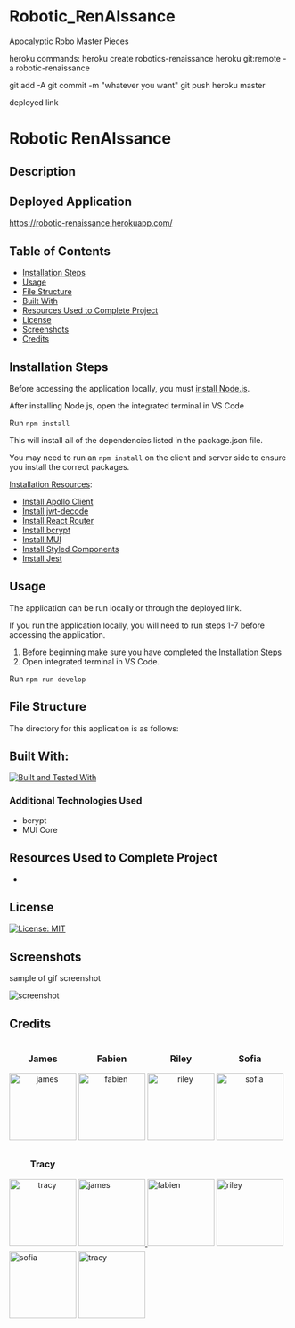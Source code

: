 # Robotic_RenAIssance
Apocalyptic Robo Master Pieces




heroku commands:
heroku create robotics-renaissance
heroku git:remote -a robotic-renaissance

git add -A
git commit -m "whatever you want"
git push heroku master


deployed link



# Robotic RenAIssance

## Description


## Deployed Application
https://robotic-renaissance.herokuapp.com/

## Table of Contents
- [Installation Steps](#installation-steps)
- [Usage](#usage)
- [File Structure](#file-structure)
- [Built With](#built-with)
- [Resources Used to Complete Project](#resources-used-to-complete-project)
- [License](#license)
- [Screenshots](#screenshots)
- [Credits](#credits)

## Installation Steps
Before accessing the application locally, you must [install Node.js](https://nodejs.org/en/).

After installing Node.js, open the integrated terminal in VS Code 

Run `npm install`  

This will install all of the dependencies listed in the package.json file.  

You may need to run an `npm install` on the client and server side to ensure you install the correct packages. 


<u>Installation Resources</u>:
- [Install Apollo Client](https://www.apollographql.com/docs/react/get-started)
- [Install jwt-decode](https://www.npmjs.com/package/jwt-decode)
- [Install React Router](https://reactrouter.com/en/main/start/tutorial)
- [Install bcrypt](https://www.npmjs.com/package/bcrypt)
- [Install MUI](https://mui.com/material-ui/getting-started/installation/)
- [Install Styled Components](https://styled-components.com/docs/basics#installation)
- [Install Jest](https://jestjs.io/docs/getting-started)

## Usage
The application can be run locally or through the deployed link.  

If you run the application locally, you will need to run steps 1-7 before accessing the application.

1. Before beginning make sure you have completed the [Installation Steps](#installation-steps)
2. Open integrated terminal in VS Code.

Run `npm run develop`


## File Structure
The directory for this application is as follows:


## Built With:
[![Built and Tested With](https://skillicons.dev/icons?i=vscode,js,css,nodejs,react,styledcomponents,heroku,graphql,jest&theme=dark)](https://skillicons.dev)

### Additional Technologies Used
 - bcrypt
 - MUI Core

## Resources Used to Complete Project
 - []()

## License
[![License: MIT](https://img.shields.io/badge/License-MIT-yellow.svg)](https://opensource.org/licenses/MIT)

## Screenshots
sample of gif screenshot

![screenshot](https://raw.githubusercontent.com/amitmerchant1990/electron-markdownify/master/app/img/markdownify.gif)


## Credits

<div style="text-align:center; display: inline-block;"><h3>James</h3>
  <a href="https://github.com/" target="_blank">
    <img src="https://user-images.githubusercontent.com/115671262/232342245-50faeef6-eeb8-4d08-b3b2-c097a0dd9474.jpeg" alt="james" width="120" style="margin-bottom:10px;"></a></div>
    
<div style="text-align:center; display: inline-block;"><h3>Fabien</h3>
  <a href="https://github.com/" target="_blank">
    <img src="https://user-images.githubusercontent.com/115671262/232342243-3a19b50a-5050-41a5-9c72-157259198dec.png" alt="fabien" width="120" style="margin-bottom:10px;"></a></div>
    
<div style="text-align:center; display: inline-block;"><h3>Riley</h3>
  <a href="https://github.com/" target="_blank">
    <img src="https://user-images.githubusercontent.com/115671262/232342249-122bfaf0-3442-4f9d-b8cc-f52bef4bdeb6.png" alt="riley" width="120" style="margin-bottom:10px;"></a></div>
    
<div style="text-align:center; display: inline-block;"><h3>Sofia</h3>
  <a href="https://github.com/sofiasosa92" target="_blank">
    <img src="https://user-images.githubusercontent.com/115671262/232341473-1112322a-c252-418c-ba2c-4fc301636f54.png" alt="sofia" width="120" style="margin-bottom:10px;"></a></div>
    
<div style="text-align:center; display: inline-block;"><h3>Tracy</h3>
  <a href="https://github.com/" target="_blank">
    <img src="https://user-images.githubusercontent.com/115671262/232342236-fa8ac094-65e6-44d7-9e4c-52484f4b8fd6.png" alt="tracy" width="120" style="margin-bottom:10px;"></a></div>
    

<a href="https://github.com/" target="_blank">
    <img src="https://user-images.githubusercontent.com/115671262/232342245-50faeef6-eeb8-4d08-b3b2-c097a0dd9474.jpeg" alt="james" width="120" style="margin-bottom:10px;"></a><a href="https://github.com/" target="_blank">
    <img src="https://user-images.githubusercontent.com/115671262/232342243-3a19b50a-5050-41a5-9c72-157259198dec.png" alt="fabien" width="120" style="margin-bottom:10px;"></a>   <a href="https://github.com/" target="_blank">
    <img src="https://user-images.githubusercontent.com/115671262/232342249-122bfaf0-3442-4f9d-b8cc-f52bef4bdeb6.png" alt="riley" width="120" style="margin-bottom:10px;"></a>   <a href="https://github.com/sofiasosa92" target="_blank">
    <img src="https://user-images.githubusercontent.com/115671262/232341473-1112322a-c252-418c-ba2c-4fc301636f54.png" alt="sofia" width="120" style="margin-bottom:10px;"></a>   <a href="https://github.com/" target="_blank">
    <img src="https://user-images.githubusercontent.com/115671262/232342236-fa8ac094-65e6-44d7-9e4c-52484f4b8fd6.png" alt="tracy" width="120" style="margin-bottom:10px;"></a>






